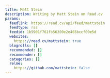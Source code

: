```yaml
---
title: Matt Stein
description: Writing by Matt Stein on Read.cv
params:
  feedlink: https://read.cv/api/feed/mattstein
  feedtype: rss
  feedid: 1b5901f761fb56300e2e465bccf00e5d
  websites:
    https://read.cv/mattstein: true
  blogrolls: []
  recommended: []
  recommender: []
  categories: []
  relme:
    https://github.com/mattstein: false
---
```

